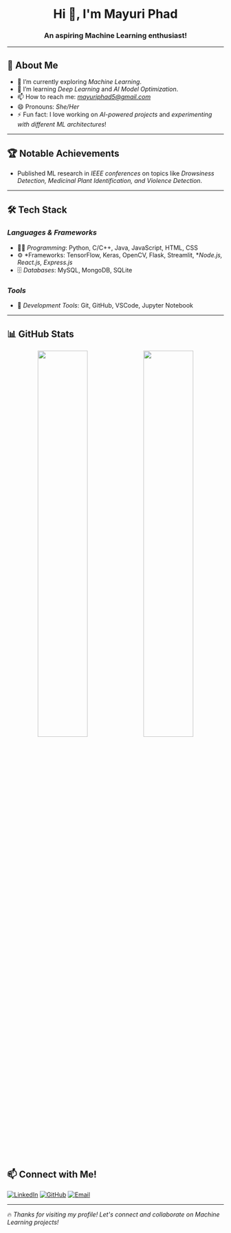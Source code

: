 <h1 align="center">Hi 👋, I'm Mayuri Phad</h1>
<h3 align="center">An aspiring Machine Learning enthusiast!</h3>

---

## 🚀 About Me
- 🔭 I’m currently exploring *Machine Learning*.
- 🌱 I’m learning *Deep Learning* and *AI Model Optimization*.
- 📫 How to reach me: *mayuriphad5@gmail.com*
- 😄 Pronouns: *She/Her*
- ⚡ Fun fact: I love working on *AI-powered projects* and *experimenting with different ML architectures*!

---

## 🏆 Notable Achievements
- Published ML research in *IEEE conferences* on topics like *Drowsiness Detection, Medicinal Plant Identification, and Violence Detection*.

---

## 🛠 Tech Stack
### *Languages & Frameworks*
- 🧑‍💻 *Programming*: Python, C/C++, Java, JavaScript, HTML, CSS
- ⚙ *Frameworks: TensorFlow, Keras, OpenCV, Flask, Streamlit, **Node.js, React.js, Express.js*
- 🗄 *Databases*: MySQL, MongoDB, SQLite

### *Tools*
- 🔧 *Development Tools*: Git, GitHub, VSCode, Jupyter Notebook

---

## 📊 GitHub Stats
<p align="center">
  <img width="48%" src="https://github-readme-stats.vercel.app/api?username=mayuriphad&show_icons=true&theme=radical" />
  <img width="48%" src="https://github-readme-streak-stats.herokuapp.com/?user=mayuriphad&theme=radical" />
</p>



## 📫 Connect with Me!
[![LinkedIn](https://img.shields.io/badge/LinkedIn-MayuriPhad-blue?style=flat&logo=linkedin)](https://www.linkedin.com/in/mayuriphad/)
[![GitHub](https://img.shields.io/badge/GitHub-MayuriPhad-black?style=flat&logo=github)](https://github.com/mayuriphad)
[![Email](https://img.shields.io/badge/Email-mayuriphad5@gmail.com-red?style=flat&logo=gmail)](mailto:mayuriphad5@gmail.com)

---

🔥 *Thanks for visiting my profile! Let's connect and collaborate on Machine Learning projects!*
